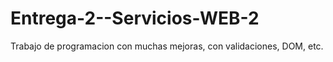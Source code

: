 # Entrega-2--Servicios-WEB-2
Trabajo de programacion con muchas mejoras, con validaciones, DOM, etc.
